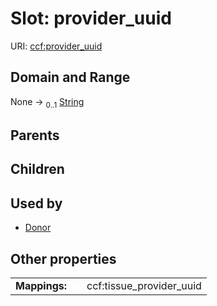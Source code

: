 
# Slot: provider_uuid



URI: [ccf:provider_uuid](http://purl.org/ccf/provider_uuid)


## Domain and Range

None &#8594;  <sub>0..1</sub> [String](types/String.md)

## Parents


## Children


## Used by

 * [Donor](Donor.md)

## Other properties

|  |  |  |
| --- | --- | --- |
| **Mappings:** | | ccf:tissue_provider_uuid |